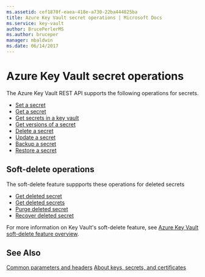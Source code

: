 ```yaml
---
ms.assetid: cef1870f-eaea-418e-a730-22ba444825ba
title: Azure Key Vault secret operations | Microsoft Docs
ms.service: key-vault
author: BrucePerlerMS
ms.author: bruceper
manager: mbaldwin
ms.date: 06/14/2017
---
```

# Azure Key Vault secret operations

The Azure Key Vault REST API supports the following operations for secrets.

- [Set a secret](../../docs-ref-autogen/keyvault/SetSecret.json)
- [Get a secret](../../docs-ref-autogen/keyvault/GetSecret.json)
- [Get secrets in a key vault](../../docs-ref-autogen/keyvault/GetSecrets.json)
- [Get versions of a secret](../../docs-ref-autogen/keyvault/GetSecretVersions.json)
- [Delete a secret](../../docs-ref-autogen/keyvault/DeleteSecret.json)
- [Update a secret](../../docs-ref-autogen/keyvault/UpdateSecret.json)
- [Backup a secret](../../docs-ref-autogen/keyvault/BackupSecret.json)
- [Restore a secret](../../docs-ref-autogen/keyvault/RestoreSecret.json)

## Soft-delete operations

The soft-delete feature suppports these operations for deleted secrets

- [Get deleted secret](../../docs-ref-autogen/keyvault/GetDeletedSecret.json)
- [Get deleted secrets](../../docs-ref-autogen/keyvault/GetDeletedSecrets.json)
- [Purge deleted secret](../../docs-ref-autogen/keyvault/PurgeDeletedSecret.json)
- [Recover deleted secret](../../docs-ref-autogen/keyvault/RecoverDeletedSecret.json)

For more information on Key Vault's soft-delete feature, see [Azure Key Vault soft-delete feature overview](https://docs.microsoft.com/azure/key-vault/key-vault-ovw-soft-delete).

## See Also
[Common parameters and headers](common-parameters-and-headers.md)
[About keys, secrets, and certificates](about-keys--secrets-and-certificates.md)
